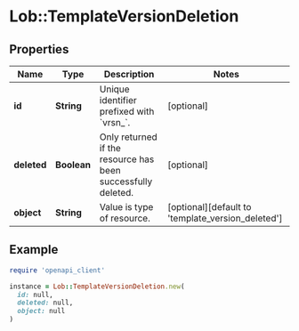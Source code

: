 # Lob::TemplateVersionDeletion

## Properties

| Name | Type | Description | Notes |
| ---- | ---- | ----------- | ----- |
| **id** | **String** | Unique identifier prefixed with &#x60;vrsn_&#x60;. | [optional] |
| **deleted** | **Boolean** | Only returned if the resource has been successfully deleted. | [optional] |
| **object** | **String** | Value is type of resource. | [optional][default to &#39;template_version_deleted&#39;] |

## Example

```ruby
require 'openapi_client'

instance = Lob::TemplateVersionDeletion.new(
  id: null,
  deleted: null,
  object: null
)
```

